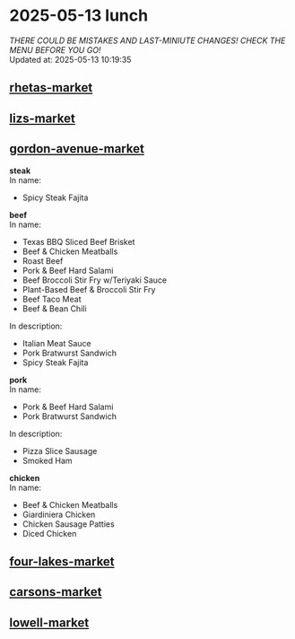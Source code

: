 # 2025-05-13 lunch  
*THERE COULD BE MISTAKES AND LAST-MINIUTE CHANGES! CHECK THE MENU BEFORE YOU GO!*  
Updated at: 2025-05-13 10:19:35  
## [rhetas-market](https://wisc-housingdining.nutrislice.com/menu/rhetas-market/lunch/2025-05-13)  
## [lizs-market](https://wisc-housingdining.nutrislice.com/menu/lizs-market/lunch/2025-05-13)  
## [gordon-avenue-market](https://wisc-housingdining.nutrislice.com/menu/gordon-avenue-market/lunch/2025-05-13)  
**steak**  
In name:   
 - Spicy Steak Fajita  
  
**beef**  
In name:   
 - Texas BBQ Sliced Beef Brisket  
 - Beef & Chicken Meatballs  
 - Roast Beef  
 - Pork & Beef Hard Salami  
 - Beef Broccoli Stir Fry w/Teriyaki Sauce  
 - Plant-Based Beef & Broccoli Stir Fry  
 - Beef Taco Meat  
 - Beef & Bean Chili  
  
In description:   
 - Italian Meat Sauce  
 - Pork Bratwurst Sandwich  
 - Spicy Steak Fajita  
  
**pork**  
In name:   
 - Pork & Beef Hard Salami  
 - Pork Bratwurst Sandwich  
  
In description:   
 - Pizza Slice Sausage  
 - Smoked Ham  
  
**chicken**  
In name:   
 - Beef & Chicken Meatballs  
 - Giardiniera Chicken  
 - Chicken Sausage Patties  
 - Diced Chicken  
  
## [four-lakes-market](https://wisc-housingdining.nutrislice.com/menu/four-lakes-market/lunch/2025-05-13)  
## [carsons-market](https://wisc-housingdining.nutrislice.com/menu/carsons-market/lunch/2025-05-13)  
## [lowell-market](https://wisc-housingdining.nutrislice.com/menu/lowell-market/lunch/2025-05-13)  
  
